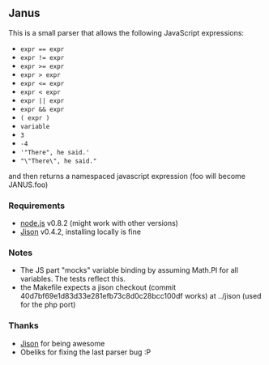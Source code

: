 ## Janus

This is a small parser that allows the following JavaScript expressions:

  * `expr == expr`
  * `expr != expr`
  * `expr >= expr`
  * `expr > expr`
  * `expr <= expr`
  * `expr < expr`
  * `expr || expr`
  * `expr && expr`
  * `( expr )`
  * `variable`
  * `3`
  * `-4`
  * `'"There", he said.'`
  * `"\"There\", he said."`

and then returns a namespaced javascript expression (foo will become JANUS.foo)

### Requirements

  * [node.js](http://nodejs.org) v0.8.2 (might work with other versions)
  * [Jison](http://jison.org) v0.4.2, installing locally is fine

### Notes

  * The JS part "mocks" variable binding by assuming Math.PI for all variables. The tests reflect this.
  * the Makefile expects a jison checkout (commit 40d7bf69e1d83d33e281efb73c8d0c28bcc100df works) at ../jison (used for the php port)

### Thanks

  * [Jison](http://jison.org) for being awesome
  * Obeliks for fixing the last parser bug :P
